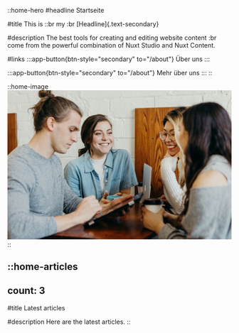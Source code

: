 ::home-hero
#headline
Startseite

#title
This is ::br my :br [Headline]{.text-secondary}

#description
The best tools for creating and editing website content :br come from the powerful combination of Nuxt Studio and Nuxt Content.

#links
  :::app-button{btn-style="secondary" to="/about"}
  Über uns
  :::

  :::app-button{btn-style="secondary" to="/about"}
  Mehr über uns
  :::
::

::home-image
![Demo image](/img/demo-img.jpg)
::

::home-articles
---
count: 3
---
#title
Latest articles

#description
Here are the latest articles.
::
